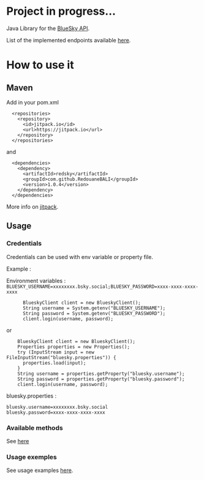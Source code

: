 # Project in progress...

Java Library for the [BlueSky API](https://docs.bsky.app/).

List of the implemented endpoints
available [here](https://github.com/RedouaneBALI/RedSky/blob/main/src/main/java/io/github/redouanebali/IBlueskyClient.java).

# How to use it

## Maven

Add in your pom.xml

```
  <repositories>
    <repository>
      <id>jitpack.io</id>
      <url>https://jitpack.io</url>
    </repository>
  </repositories>
```

and

```
  <dependencies>
    <dependency>
      <artifactId>redsky</artifactId>
      <groupId>com.github.RedouaneBALI</groupId>
      <version>1.0.4</version>
    </dependency>
  </dependencies>  
```

More info on [jitpack](https://jitpack.io/private#RedouaneBALI/redsky).

## Usage

### Credentials

Credentials can be used with env variable or property file.

Example :

Environment variables : `BLUESKY_USERNAME=xxxxxxxx.bsky.social;BLUESKY_PASSWORD=xxxx-xxxx-xxxx-xxxx`

```
      BlueskyClient client = new BlueskyClient();
      String username = System.getenv("BLUESKY_USERNAME");
      String password = System.getenv("BLUESKY_PASSWORD");
      client.login(username, password);
```

or

```
    BlueskyClient client = new BlueskyClient();
    Properties properties = new Properties();
    try (InputStream input = new FileInputStream("bluesky.properties")) {
      properties.load(input);
    }
    String username = properties.getProperty("bluesky.username");
    String password = properties.getProperty("bluesky.password");
    client.login(username, password);
```

bluesky.properties :

```
bluesky.username=xxxxxxxx.bsky.social
bluesky.password=xxxx-xxxx-xxxx-xxxx
````

### Available methods

See [here](https://github.com/RedouaneBALI/redsky/blob/main/src/main/java/io/github/redouanebali/IBlueskyClient.java)

### Usage exemples

See usage
examples [here](https://github.com/RedouaneBALI/RedSky/blob/main/src/test/java/com.github.redouanebali.IntegrationTest.java).
